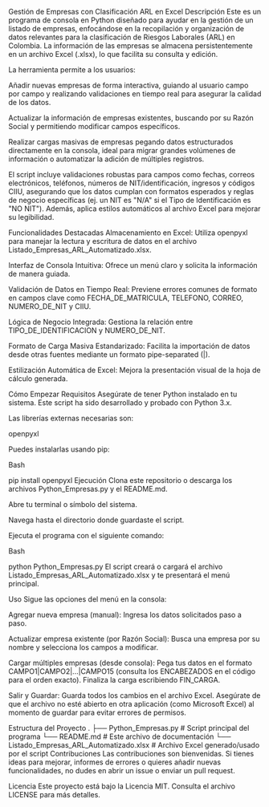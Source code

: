 Gestión de Empresas con Clasificación ARL en Excel
Descripción
Este es un programa de consola en Python diseñado para ayudar en la gestión de un listado de empresas, enfocándose en la recopilación y organización de datos relevantes para la clasificación de Riesgos Laborales (ARL) en Colombia. La información de las empresas se almacena persistentemente en un archivo Excel (.xlsx), lo que facilita su consulta y edición.

La herramienta permite a los usuarios:

Añadir nuevas empresas de forma interactiva, guiando al usuario campo por campo y realizando validaciones en tiempo real para asegurar la calidad de los datos.

Actualizar la información de empresas existentes, buscando por su Razón Social y permitiendo modificar campos específicos.

Realizar cargas masivas de empresas pegando datos estructurados directamente en la consola, ideal para migrar grandes volúmenes de información o automatizar la adición de múltiples registros.

El script incluye validaciones robustas para campos como fechas, correos electrónicos, teléfonos, números de NIT/identificación, ingresos y códigos CIIU, asegurando que los datos cumplan con formatos esperados y reglas de negocio específicas (ej. un NIT es "N/A" si el Tipo de Identificación es "NO NIT"). Además, aplica estilos automáticos al archivo Excel para mejorar su legibilidad.

Funcionalidades Destacadas
Almacenamiento en Excel: Utiliza openpyxl para manejar la lectura y escritura de datos en el archivo Listado_Empresas_ARL_Automatizado.xlsx.

Interfaz de Consola Intuitiva: Ofrece un menú claro y solicita la información de manera guiada.

Validación de Datos en Tiempo Real: Previene errores comunes de formato en campos clave como FECHA_DE_MATRICULA, TELEFONO, CORREO, NUMERO_DE_NIT y CIIU.

Lógica de Negocio Integrada: Gestiona la relación entre TIPO_DE_IDENTIFICACION y NUMERO_DE_NIT.

Formato de Carga Masiva Estandarizado: Facilita la importación de datos desde otras fuentes mediante un formato pipe-separated (|).

Estilización Automática de Excel: Mejora la presentación visual de la hoja de cálculo generada.

Cómo Empezar
Requisitos
Asegúrate de tener Python instalado en tu sistema. Este script ha sido desarrollado y probado con Python 3.x.

Las librerías externas necesarias son:

openpyxl

Puedes instalarlas usando pip:

Bash

pip install openpyxl
Ejecución
Clona este repositorio o descarga los archivos Python_Empresas.py y el README.md.

Abre tu terminal o símbolo del sistema.

Navega hasta el directorio donde guardaste el script.

Ejecuta el programa con el siguiente comando:

Bash

python Python_Empresas.py
El script creará o cargará el archivo Listado_Empresas_ARL_Automatizado.xlsx y te presentará el menú principal.

Uso
Sigue las opciones del menú en la consola:

Agregar nueva empresa (manual): Ingresa los datos solicitados paso a paso.

Actualizar empresa existente (por Razón Social): Busca una empresa por su nombre y selecciona los campos a modificar.

Cargar múltiples empresas (desde consola): Pega tus datos en el formato CAMPO1|CAMPO2|...|CAMPO15 (consulta los ENCABEZADOS en el código para el orden exacto). Finaliza la carga escribiendo FIN_CARGA.

Salir y Guardar: Guarda todos los cambios en el archivo Excel. Asegúrate de que el archivo no esté abierto en otra aplicación (como Microsoft Excel) al momento de guardar para evitar errores de permisos.

Estructura del Proyecto
.
├── Python_Empresas.py       # Script principal del programa
└── README.md                # Este archivo de documentación
└── Listado_Empresas_ARL_Automatizado.xlsx # Archivo Excel generado/usado por el script
Contribuciones
Las contribuciones son bienvenidas. Si tienes ideas para mejorar, informes de errores o quieres añadir nuevas funcionalidades, no dudes en abrir un issue o enviar un pull request.

Licencia
Este proyecto está bajo la Licencia MIT. Consulta el archivo LICENSE para más detalles.

